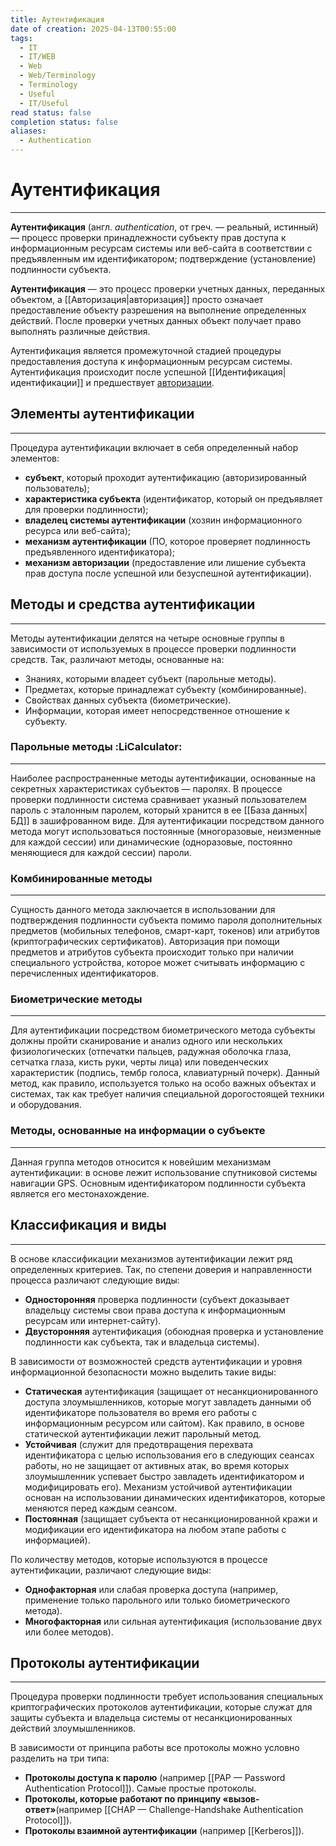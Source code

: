 ```yaml
---
title: Аутентификация
date of creation: 2025-04-13T00:55:00
tags:
  - IT
  - IT/WEB
  - Web
  - Web/Terminology
  - Terminology
  - Useful
  - IT/Useful
read status: false
completion status: false
aliases:
  - Authentication
---
```

# Аутентификация
---

**Аутентификация** (англ. *authentication*, от греч. — реальный, истинный) — процесс проверки принадлежности субъекту прав доступа к информационным ресурсам системы или веб-сайта в соответствии с предъявленным им идентификатором; подтверждение (установление) подлинности субъекта.

**Аутентификация** — это процесс проверки учетных данных, переданных объектом, а [[Авторизация|авторизация]] просто означает предоставление объекту разрешения на выполнение определенных действий. После проверки учетных данных объект получает право выполнять различные действия.

Аутентификация является промежуточной стадией процедуры предоставления доступа к информационным ресурсам системы. Аутентификация происходит после успешной [[Идентификация|идентификации]] и предшествует [авторизации](https://promopult.ru/library/%D0%90%D0%B2%D1%82%D0%BE%D1%80%D0%B8%D0%B7%D0%B0%D1%86%D0%B8%D1%8F).


## Элементы аутентификации
---

Процедура аутентификации включает в себя определенный набор элементов:

- **субъект**, который проходит аутентификацию (авторизированный пользователь);
- **характеристика субъекта** (идентификатор, который он предъявляет для проверки подлинности);
- **владелец системы аутентификации** (хозяин информационного ресурса или веб-сайта);
- **механизм аутентификации** (ПО, которое проверяет подлинность предъявленного идентификатора);
- **механизм авторизации** (предоставление или лишение субъекта прав доступа после успешной или безуспешной аутентификации).


## Методы и средства аутентификации
---

Методы аутентификации делятся на четыре основные группы в зависимости от используемых в процессе проверки подлинности средств. Так, различают методы, основанные на:

- Знаниях, которыми владеет субъект (парольные методы).
- Предметах, которые принадлежат субъекту (комбинированные).
- Свойствах данных субъекта (биометрические).
- Информации, которая имеет непосредственное отношение к субъекту.

### Парольные методы :LiCalculator:
---

Наиболее распространенные методы аутентификации, основанные на секретных характеристиках субъектов — паролях. В процессе проверки подлинности система сравнивает указный пользователем пароль с эталонным паролем, который хранится в ее [[База данных|БД]] в зашифрованном виде. Для аутентификации посредством данного метода могут использоваться постоянные (многоразовые, неизменные для каждой сессии) или динамические (одноразовые, постоянно меняющиеся для каждой сессии) пароли.

### Комбинированные методы
---

Сущность данного метода заключается в использовании для подтверждения подлинности субъекта помимо пароля дополнительных предметов (мобильных телефонов, смарт-карт, токенов) или атрибутов (криптографических сертификатов). Авторизация при помощи предметов и атрибутов субъекта происходит только при наличии специального устройства, которое может считывать информацию с перечисленных идентификаторов.

### Биометрические методы
---

Для аутентификации посредством биометрического метода субъекты должны пройти сканирование и анализ одного или нескольких физиологических (отпечатки пальцев, радужная оболочка глаза, сетчатка глаза, кисть руки, черты лица) или поведенческих характеристик (подпись, тембр голоса, клавиатурный почерк). Данный метод, как правило, используется только на особо важных объектах и системах, так как требует наличия специальной дорогостоящей техники и оборудования.

### Методы, основанные на информации о субъекте
---

Данная группа методов относится к новейшим механизмам аутентификации: в основе лежит использование спутниковой системы навигации GPS. Основным идентификатором подлинности субъекта является его местонахождение.


## Классификация и виды
---

В основе классификации механизмов аутентификации лежит ряд определенных критериев. Так, по степени доверия и направленности процесса различают следующие виды:

- **Односторонняя** проверка подлинности (субъект доказывает владельцу системы свои права доступа к информационным ресурсам или интернет-сайту).
- **Двусторонняя** аутентификация (обоюдная проверка и установление подлинности как субъекта, так и владельца системы).

В зависимости от возможностей средств аутентификации и уровня информационной безопасности можно выделить такие виды:

- **Статическая** аутентификация (защищает от несанкционированного доступа злоумышленников, которые могут завладеть данными об идентификаторе пользователя во время его работы с информационным ресурсом или сайтом). Как правило, в основе статической аутентификации лежит парольный метод.
- **Устойчивая** (служит для предотвращения перехвата идентификатора с целью использования его в следующих сеансах работы, но не защищает от активных атак, во время которых злоумышленник успевает быстро завладеть идентификатором и модифицировать его). Механизм устойчивой аутентификации основан на использовании динамических идентификаторов, которые меняются перед каждым сеансом.
- **Постоянная** (защищает субъекта от несанкционированной кражи и модификации его идентификатора на любом этапе работы с информацией).

По количеству методов, которые используются в процессе аутентификации, различают следующие виды:

- **Однофакторная** или слабая проверка доступа (например, применение только парольного или только биометрического метода).
- **Многофакторная** или сильная аутентификация (использование двух или более методов).


## Протоколы аутентификации
---

Процедура проверки подлинности требует использования специальных криптографических протоколов аутентификации, которые служат для защиты субъекта и владельца системы от несанкционированных действий злоумышленников.

В зависимости от принципа работы все протоколы можно условно разделить на три типа:

- **Протоколы доступа к паролю** (например [[PAP — Password Authentication Protocol]]). Самые простые протоколы.
- **Протоколы, которые работают по принципу «вызов-ответ»**(например [[CHAP — Challenge-Handshake Authentication Protocol]]).
- **Протоколы взаимной аутентификации** (например [[Kerberos]]).
